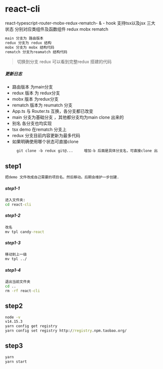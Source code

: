 # react-cli
react-typescript-router-mobx-redux-rematch- & - hook
支持tsx以及jsx
三大状态 分别对应类组件及函数组件
redux
mobx
rematch
```html
main 分支为 路由版本
redux 分支为 redux 结构
mobx 分支为 mobx 结构代码
rematch 分支为reamatch 结构代码
```
> 切换到分支 redux 可以看到完整redux 搭建的代码

##### 更新日志
 - 路由版本 为main分支
 - redux 版本 为 redux分支
 - mobx 版本 为redux分支
 - rematch 版本为 reumatch 分支
 - App.ts 与 Router.ts 互换，各分支都已改变
 - main 分支为基础分支 ，其他都分支均为main clone 出来的
 - 别名 各分支也均实现
 - tsx demo 在rematch 分支上
 - redux 分支目前内容更新为最多代码
 - 如果明确使用哪个状态可直接clone
    ```HTML
      git clone -b redux git@...     增加-b 后面是具体分支名，可直接clone 出具体分支
     ```

## step1
```cmd
把demo 文件改成自己需要的项目名，然后移动。后期会维护一步创建.
```
##### step1-1
```cmd
进入文件夹:
cd react-cli
```
##### step1-2
```cmd
改名
mv tpl candy-react
```
##### step1-3
```cmd
移动到上一级
mv tpl ../
```
##### step1-4
```cmd
退出当前文件夹
cd ..
rm -rf react-cli
```
## step2
```cmd
node -v
v14.15.3
yarn config get registry
yarn config set registry http://registry.npm.taobao.org/
```

## step3
```cmd
yarn
yarn start
```

